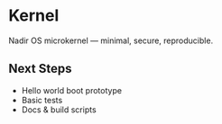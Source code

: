 # Kernel

Nadir OS microkernel — minimal, secure, reproducible.

## Next Steps
- Hello world boot prototype
- Basic tests
- Docs & build scripts
